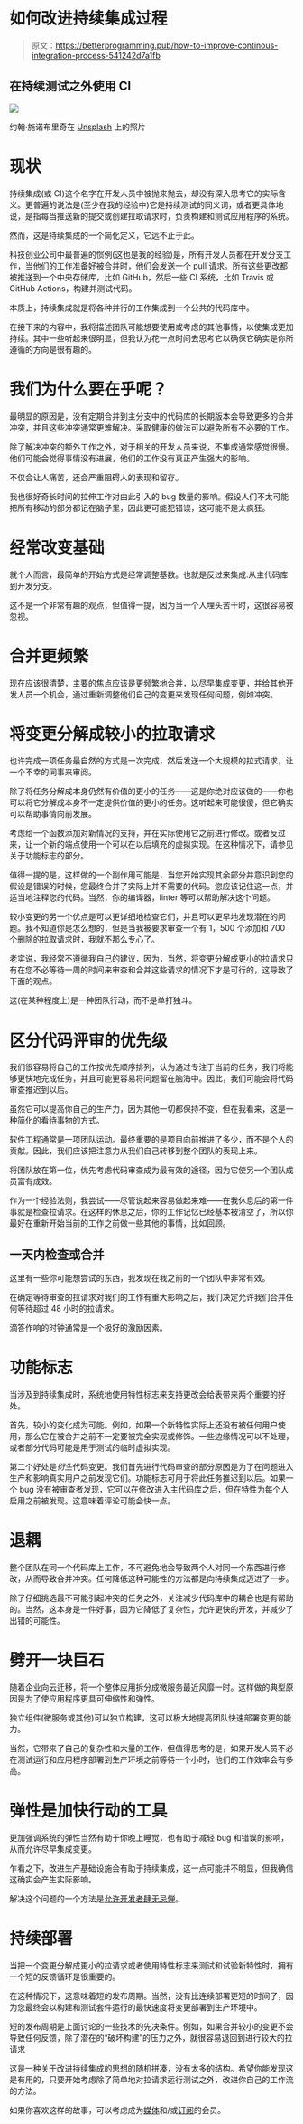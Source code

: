 # 如何改进持续集成过程

> 原文：<https://betterprogramming.pub/how-to-improve-continous-integration-process-541242d7a1fb>

## 在持续测试之外使用 CI

![](img/47cc0b7374a96c0c0e64d4aef117b213.png)

约翰·施诺布里奇在 [Unsplash](https://unsplash.com?utm_source=medium&utm_medium=referral) 上的照片

# 现状

持续集成(或 CI)这个名字在开发人员中被抛来抛去，却没有深入思考它的实际含义。更普遍的说法是(至少在我的经验中)它是持续测试的同义词，或者更具体地说，是指每当推送新的提交或创建拉取请求时，负责构建和测试应用程序的系统。

然而，这是持续集成的一个简化定义，它远不止于此。

科技创业公司中最普遍的惯例(这也是我的经验)是，所有开发人员都在开发分支工作，当他们的工作准备好被合并时，他们会发送一个 pull 请求。所有这些更改都被推送到一个中央存储库，比如 GitHub，然后一些 CI 系统，比如 Travis 或 GitHub Actions，构建并测试代码。

本质上，持续集成就是将各种并行的工作集成到一个公共的代码库中。

在接下来的内容中，我将描述团队可能想要使用或考虑的其他事情，以使集成更加持续。其中一些听起来很明显，但我认为花一点时间去思考它以确保它确实是你所遵循的方向是很有趣的。

# 我们为什么要在乎呢？

最明显的原因是，没有定期合并到主分支中的代码库的长期版本会导致更多的合并冲突，并且这些冲突通常更难解决。采取健康的做法可以避免所有不必要的工作。

除了解决冲突的额外工作之外，对于相关的开发人员来说，不集成通常感觉很慢。他们可能会觉得事情没有进展，他们的工作没有真正产生强大的影响。

不仅会让人痛苦，还会严重阻碍人的表现和留存。

我也很好奇长时间的拉伸工作对由此引入的 bug 数量的影响。假设人们不太可能把所有移动的部分都记在脑子里，因此更可能犯错误，这可能不是太疯狂。

# 经常改变基础

就个人而言，最简单的开始方式是经常调整基数。也就是反过来集成:从主代码库到开发分支。

这不是一个非常有趣的观点，但值得一提，因为当一个人埋头苦干时，这很容易被忽视。

# 合并更频繁

现在应该很清楚，主要的焦点应该是更频繁地合并，以尽早集成变更，并给其他开发人员一个机会，通过重新调整他们自己的变更来发现任何问题，例如冲突。

# 将变更分解成较小的拉取请求

也许完成一项任务最自然的方式是一次完成，然后发送一个大规模的拉式请求，让一个不幸的同事来审阅。

除了将任务分解成本身仍然有价值的更小的任务——这是你绝对应该做的——你也可以将它分解成本身不一定提供价值的更小的任务。这听起来可能很傻，但它确实可以帮助事情向前发展。

考虑给一个函数添加对新情况的支持，并在实际使用它之前进行修改。或者反过来，让一个新的端点使用一个可以在以后填充的虚拟实现。在这种情况下，请参见关于功能标志的部分。

值得一提的是，这样做的一个副作用可能是，当您开始实现其余部分并意识到您的假设是错误的时候，您最终合并了实际上并不需要的代码。您应该记住这一点，并适当地注释您的代码。当然，你的编译器，linter 等可以帮助解决这个问题。

较小变更的另一个优点是可以更详细地检查它们，并且可以更早地发现潜在的问题。我不知道你是怎么想的，但是当我被要求审查一个有 1，500 个添加和 700 个删除的拉取请求时，我就不那么专心了。

老实说，我经常不遵循我自己的建议，因为，当然，将变更分解成更小的拉请求只有在您不必等待一周的时间来审查和合并这些请求的情况下才是可行的，这导致了下面的观点。

这(在某种程度上)是一种团队行动，而不是单打独斗。

# 区分代码评审的优先级

我们很容易将自己的工作按优先顺序排列，认为通过专注于当前的任务，我们将能够更快地完成任务，并且可能更容易将问题留在脑海中。因此，我们可能会将代码审查推迟到以后。

虽然它可以提高你自己的生产力，因为其他一切都保持不变，但在我看来，这是一种简化的看待事物的方式。

软件工程通常是一项团队运动。最终重要的是项目向前推进了多少，而不是个人的贡献。因此，我们应该把注意力从我们自己转移到整个团队的表现上来。

将团队放在第一位，优先考虑代码审查成为最有效的途径，因为它使另一个团队成员富有成效。

作为一个经验法则，我尝试——尽管说起来容易做起来难——在我休息后的第一件事就是检查拉请求。在这样的休息之后，你的工作记忆已经基本被清空了，所以你最好在重新开始当前的工作之前做一些其他的事情，比如回顾。

## 一天内检查或合并

这里有一些你可能想尝试的东西，我发现在我之前的一个团队中非常有效。

在确定等待审查的拉请求对我们的工作有重大影响之后，我们决定允许我们合并任何等待超过 48 小时的拉请求。

滴答作响的时钟通常是一个极好的激励因素。

# 功能标志

当涉及到持续集成时，系统地使用特性标志来支持更改会给表带来两个重要的好处。

首先，较小的变化成为可能。例如，如果一个新特性实际上还没有被任何用户使用，那么它在被合并之前不一定要被完全实现或修饰。一些边缘情况可以不处理，或者部分代码可能是用于测试的临时虚拟实现。

第二个好处是*衍生*代码变更。我们首先进行代码审查的部分原因是为了在问题进入生产和影响真实用户之前发现它们。功能标志可用于将此任务推迟到以后。如果一个 bug 没有被审查者发现，它可以在修改进入主代码库之后，但在特性为每个人启用之前被发现。这意味着评论可能会快一点。

# 退耦

整个团队在同一个代码库上工作，不可避免地会导致两个人对同一个东西进行修改，从而导致合并冲突。任何降低这种可能性的方法都是向持续集成迈进了一步。

除了仔细挑选最不可能引起冲突的任务之外，关注减少代码库中的耦合也是有帮助的。当然，这本身是一件好事，因为它降低了复杂性，允许更快的开发，并减少了出错的可能性。

# 劈开一块巨石

随着企业向云迁移，将一个整体应用拆分成微服务最近风靡一时。这样做的典型原因是为了使应用程序更具可伸缩性和弹性。

独立组件(微服务或其他)可以独立构建，这可以极大地提高团队快速部署变更的能力。

当然，它带来了自己的复杂性和大量的工作，但值得思考的是，如果开发人员不必在测试运行和应用程序部署到生产环境之前等待一个小时，他们的工作效率会有多高。

# 弹性是加快行动的工具

更加强调系统的弹性当然有助于你晚上睡觉，也有助于减轻 bug 和错误的影响，从而允许尽早集成变更。

乍看之下，改进生产基础设施会有助于持续集成，这一点可能并不明显，但我确信这确实会产生实际影响。

解决这个问题的一个方法是[允许开发者肆无忌惮](/developers-should-be-a-little-bit-reckless-3d2521ad9641)。

# 持续部署

当把一个变更分解成更小的拉请求或者使用特性标志来测试和试验新特性时，拥有一个短的反馈循环是很重要的。

在这种情况下，这意味着短的发布周期。当然，没有比连续部署更短的时间了，因为您最终会以构建和测试套件运行的最快速度将变更部署到生产环境中。

短的发布周期是上面讨论的一些技术的先决条件。例如，如果合并较小的变更不会导致任何反馈，除了潜在的“破坏构建”的压力之外，就很容易退回到进行较大的拉请求

这是一种关于改进持续集成的思想的随机拼凑，没有太多的结构。希望你能发现这是有用的，只要开始考虑除了简单地对拉请求运行测试之外，改进你自己的工作流的方法。

如果你喜欢这样的故事，可以考虑成为[媒体](https://inconclusive.medium.com/membership)和/或[订阅](https://inconclusive.medium.com/subscribe)的会员。